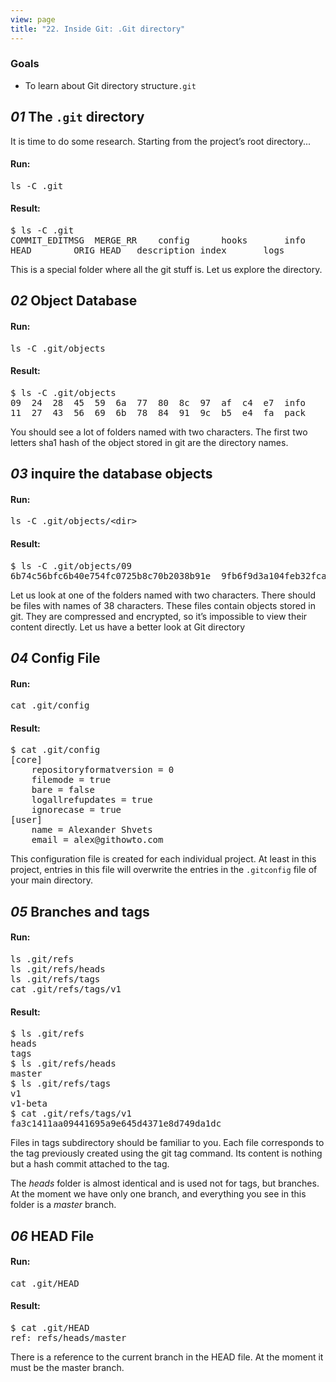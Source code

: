 ```yaml
---
view: page
title: "22. Inside Git: .Git directory"
---
```


<h3>Goals</h3>

<ul><li>To learn about Git directory structure<code>.git</code></li></ul>

<h2><em>01</em> The <code>.git</code> directory</h2>

<p>It is time to do some research. Starting from the project’s root directory...</p>

<h4 class="h4-pre">Run:</h4>

<pre class="instructions">ls -C .git</pre>

<h4 class="h4-pre">Result:</h4>

<pre class="sample">$ ls -C .git
COMMIT_EDITMSG	MERGE_RR	config		hooks		info		objects		rr-cache
HEAD		ORIG_HEAD	description	index		logs		refs</pre>

<p>This is a special folder where all the git stuff is. Let us explore the directory.</p>

<h2><em>02</em> Object Database</h2>

<h4 class="h4-pre">Run:</h4>

<pre class="instructions">ls -C .git/objects</pre>

<h4 class="h4-pre">Result:</h4>

<pre class="sample">$ ls -C .git/objects
09	24	28	45	59	6a	77	80	8c	97	af	c4	e7	info
11	27	43	56	69	6b	78	84	91	9c	b5	e4	fa	pack</pre>

<p>You should see a lot of folders named with two characters. The first two letters sha1 hash of the object stored in git are the directory names.</p>

<h2><em>03</em> inquire the database objects</h2>

<h4 class="h4-pre">Run:</h4>

<pre class="instructions">ls -C .git/objects/&lt;dir&gt;</pre>

<h4 class="h4-pre">Result:</h4>

<pre class="sample">$ ls -C .git/objects/09
6b74c56bfc6b40e754fc0725b8c70b2038b91e	9fb6f9d3a104feb32fcac22354c4d0e8a182c1</pre>

<p>Let us look at one of the folders named with two characters. There should be files with names of 38 characters. These files contain objects stored in git. They are compressed and encrypted, so it’s impossible to view their content directly. Let us have a better look at Git directory</p>

<h2><em>04</em> Config File</h2>

<h4 class="h4-pre">Run:</h4>

<pre class="instructions">cat .git/config</pre>

<h4 class="h4-pre">Result:</h4>

<pre class="sample">$ cat .git/config
[core]
	repositoryformatversion = 0
	filemode = true
	bare = false
	logallrefupdates = true
	ignorecase = true
[user]
	name = Alexander Shvets
	email = alex@githowto.com</pre>

<p>This configuration file is created for each individual project. At least in this project, entries in this file will overwrite the entries in the <code>.gitconfig</code> file of your main directory.</p>

<h2><em>05</em> Branches and tags</h2>

<h4 class="h4-pre">Run:</h4>

<pre class="instructions">ls .git/refs
ls .git/refs/heads
ls .git/refs/tags
cat .git/refs/tags/v1</pre>

<h4 class="h4-pre">Result:</h4>

<pre class="sample">$ ls .git/refs
heads
tags
$ ls .git/refs/heads
master
$ ls .git/refs/tags
v1
v1-beta
$ cat .git/refs/tags/v1
fa3c1411aa09441695a9e645d4371e8d749da1dc</pre>

<p>Files in tags subdirectory should be familiar to you. Each file corresponds to the tag previously created using the git tag command. Its content is nothing but a hash commit attached to the tag.</p>

<p>The <em>heads</em> folder is almost identical and is used not for tags, but branches. At the moment we have only one branch, and everything you see in this folder is a <em>master</em> branch.</p>

<h2><em>06</em> HEAD File</h2>

<h4 class="h4-pre">Run:</h4>

<pre class="instructions">cat .git/HEAD</pre>

<h4 class="h4-pre">Result:</h4>

<pre class="sample">$ cat .git/HEAD
ref: refs/heads/master</pre>

<p>There is a reference to the current branch in the HEAD file. At the moment it must be the master branch.</p>